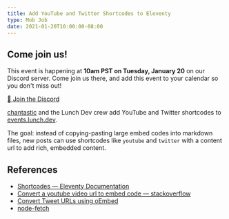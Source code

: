 ```yaml
---
title: Add YouTube and Twitter Shortcodes to Eleventy
type: Mob Job
date: 2021-01-20T10:00:00-08:00
---
```


<aside aria-labelledby="call-to-action-heading" id="call-to-action"><h2 id="call-to-action-heading">Come join us!</h2><p>This event is happening at <strong>10am PST on Tuesday, January 20</strong> on our Discord server. Come join us there, and add this event to your calendar so you don't miss out!</p><div class="cta-links"><a href="https://discord.gg/dx7ZWCy" aria-label="Join the Discord">👋 Join the Discord</a></aside>

[chantastic](https://twitter.com/home) and the Lunch Dev crew add YouTube and Twitter shortcodes to [events.lunch.dev](https://events.lunch.dev).

The goal: instead of copying-pasting large embed codes into markdown files, new posts can use shortcodes like `youtube` and `twitter` with a content url to add rich, embedded content.

## References

- [Shortcodes — Eleventy Documentation](https://www.11ty.dev/docs/shortcodes/)
- [Convert a youtube video url to embed code — stackoverflow](https://stackoverflow.com/a/21607897)
- [Convert Tweet URLs using oEmbed](https://developer.twitter.com/en/docs/twitter-for-websites/embedded-tweets/overview)
- [node-fetch](https://github.com/node-fetch/node-fetch)

